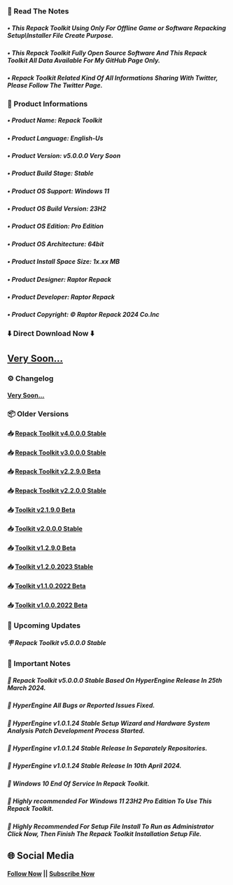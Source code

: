 ### 📝 Read The Notes

##### • This Repack Toolkit Using Only For Offline Game or Software Repacking Setup\Installer File Create Purpose.

##### • This Repack Toolkit Fully Open Source Software And This Repack Toolkit All Data Available For My GitHub Page Only.

##### • Repack Toolkit Related Kind Of All Informations Sharing With Twitter, Please Follow The Twitter Page.

### 📑 Product Informations

##### • Product Name: Repack Toolkit
##### • Product Language: English-Us
##### • Product Version: v5.0.0.0 Very Soon
##### • Product Build Stage: Stable
##### • Product OS Support: Windows 11
##### • Product OS Build Version: 23H2
##### • Product OS Edition: Pro Edition
##### • Product OS Architecture: 64bit
##### • Product Install Space Size: 1x.xx MB
##### • Product Designer: Raptor Repack
##### • Product Developer: Raptor Repack
##### • Product Copyright: © Raptor Repack 2024 Co.Inc

### ⬇️ Direct Download Now ⬇️

## [Very Soon...](https://github.com/RaptorRepack/RepackToolkit)

### ⚙️ Changelog

#### [Very Soon...](https://github.com/RaptorRepack/RepackToolkit)

### 📦 Older Versions

#### 📥 [Repack Toolkit v4.0.0.0 Stable](https://github.com/RaptorRepack/RepackToolkit/releases/tag/v4.0.0.0)

#### 📥 [Repack Toolkit v3.0.0.0 Stable](https://github.com/RaptorRepack/RepackToolkit/releases/tag/v3.0.0.0)

#### 📥 [Repack Toolkit v2.2.9.0 Beta](https://github.com/RaptorRepack/RepackToolkit/releases/tag/v2.2.9.0)

#### 📥 [Repack Toolkit v2.2.0.0 Stable](https://github.com/RaptorRepack/RepackToolkit/releases/tag/v2.2.0.0)

#### 📥 [Toolkit v2.1.9.0 Beta](https://github.com/RaptorRepack/RepackToolkit/releases/tag/v2.1.9.0)

#### 📥 [Toolkit v2.0.0.0 Stable](https://github.com/RaptorRepack/RepackToolkit/releases/tag/v2.0.0.0)

#### 📥 [Toolkit v1.2.9.0 Beta](https://github.com/RaptorRepack/RepackToolkit/releases/tag/v1.2.9.0)

#### 📥 [Toolkit v1.2.0.2023 Stable](https://github.com/RaptorRepack/RepackToolkit/releases/tag/v1.2.0.0)

#### 📥 [Toolkit v1.1.0.2022 Beta](https://github.com/RaptorRepack/RepackToolkit/releases/tag/v1.1.0.0)

#### 📥 [Toolkit v1.0.0.2022 Beta](https://github.com/RaptorRepack/RepackToolkit/releases/tag/v1.0.0.0)

### 📢 Upcoming Updates

##### 🪧 Repack Toolkit v5.0.0.0 Stable

### 📝 Important Notes

##### 🔴 Repack Toolkit v5.0.0.0 Stable Based On HyperEngine Release In 25th March 2024.

##### 🔴 HyperEngine All Bugs or Reported Issues Fixed.

##### 🔴 HyperEngine v1.0.1.24 Stable Setup Wizard and Hardware System Analysis Patch Development Process Started.

##### 🔴 HyperEngine v1.0.1.24 Stable Release In Separately Repositories.

##### 🔴 HyperEngine v1.0.1.24 Stable Release In 10th April 2024.

##### 🔴 Windows 10 End Of Service In Repack Toolkit.

##### 🔴 Highly recommended For Windows 11 23H2 Pro Edition To Use This Repack Toolkit.

##### 🔴 Highly Recommended For Setup File Install To Run as Administrator Click Now, Then Finish The Repack Toolkit Installation Setup File.

## 🌐 Social Media

#### [Follow Now](https://twitter.com/raptorrepack) || [Subscribe Now](https://youtube.com/@RaptorRepack)
